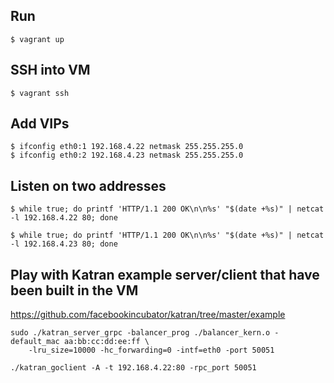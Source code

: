 ## Run
```
$ vagrant up
```
## SSH into VM
```
$ vagrant ssh
```

## Add VIPs
```
$ ifconfig eth0:1 192.168.4.22 netmask 255.255.255.0
$ ifconfig eth0:2 192.168.4.23 netmask 255.255.255.0
```

## Listen on two addresses
```
$ while true; do printf 'HTTP/1.1 200 OK\n\n%s' "$(date +%s)" | netcat -l 192.168.4.22 80; done
```
```
$ while true; do printf 'HTTP/1.1 200 OK\n\n%s' "$(date +%s)" | netcat -l 192.168.4.23 80; done
```

## Play with Katran example server/client that have been built in the VM

https://github.com/facebookincubator/katran/tree/master/example

```
sudo ./katran_server_grpc -balancer_prog ./balancer_kern.o -default_mac aa:bb:cc:dd:ee:ff \
    -lru_size=10000 -hc_forwarding=0 -intf=eth0 -port 50051
```

```
./katran_goclient -A -t 192.168.4.22:80 -rpc_port 50051
```